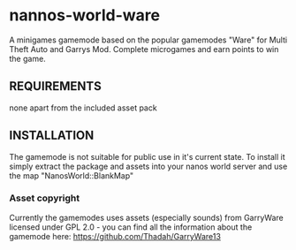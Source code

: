 
# nannos-world-ware
A minigames gamemode based on the popular gamemodes "Ware" for Multi Theft Auto and Garrys Mod. Complete microgames and earn points to win the game.

## REQUIREMENTS
none apart from the included asset pack

## INSTALLATION
The gamemode is not suitable for public use in it's current state. To install it simply extract the package and assets into your nanos world server and use the map "NanosWorld::BlankMap"

### Asset copyright
Currently the gamemodes uses assets (especially sounds) from GarryWare licensed under GPL 2.0 - you can find all the information about the gamemode here: https://github.com/Thadah/GarryWare13
